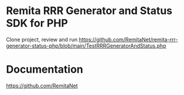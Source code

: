 # Remita RRR Generator and Status SDK for PHP
Clone project, review and run https://github.com/RemitaNet/remita-rrr-generator-status-php/blob/main/TestRRRGeneratorAndStatus.php

# Documentation
https://github.com/RemitaNet
